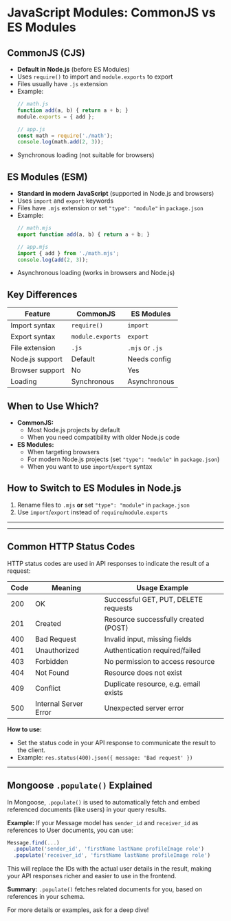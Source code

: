 # JavaScript Modules: CommonJS vs ES Modules

## CommonJS (CJS)
- **Default in Node.js** (before ES Modules)
- Uses `require()` to import and `module.exports` to export
- Files usually have `.js` extension
- Example:
  ```javascript
  // math.js
  function add(a, b) { return a + b; }
  module.exports = { add };

  // app.js
  const math = require('./math');
  console.log(math.add(2, 3));
  ```
- Synchronous loading (not suitable for browsers)

## ES Modules (ESM)
- **Standard in modern JavaScript** (supported in Node.js and browsers)
- Uses `import` and `export` keywords
- Files have `.mjs` extension or set `"type": "module"` in `package.json`
- Example:
  ```javascript
  // math.mjs
  export function add(a, b) { return a + b; }

  // app.mjs
  import { add } from './math.mjs';
  console.log(add(2, 3));
  ```
- Asynchronous loading (works in browsers and Node.js)

## Key Differences
| Feature         | CommonJS                | ES Modules           |
|-----------------|------------------------|----------------------|
| Import syntax   | `require()`             | `import`             |
| Export syntax   | `module.exports`        | `export`             |
| File extension  | `.js`                   | `.mjs` or `.js`      |
| Node.js support | Default                 | Needs config         |
| Browser support | No                      | Yes                  |
| Loading         | Synchronous             | Asynchronous         |

## When to Use Which?
- **CommonJS:**
  - Most Node.js projects by default
  - When you need compatibility with older Node.js code
- **ES Modules:**
  - When targeting browsers
  - For modern Node.js projects (set `"type": "module"` in `package.json`)
  - When you want to use `import`/`export` syntax

## How to Switch to ES Modules in Node.js
1. Rename files to `.mjs` **or** set `"type": "module"` in `package.json`
2. Use `import`/`export` instead of `require`/`module.exports`

---


---

## Common HTTP Status Codes

HTTP status codes are used in API responses to indicate the result of a request:

| Code | Meaning                      | Usage Example                          |
|------|------------------------------|----------------------------------------|
| 200  | OK                           | Successful GET, PUT, DELETE requests   |
| 201  | Created                      | Resource successfully created (POST)   |
| 400  | Bad Request                  | Invalid input, missing fields          |
| 401  | Unauthorized                 | Authentication required/failed         |
| 403  | Forbidden                    | No permission to access resource       |
| 404  | Not Found                    | Resource does not exist                |
| 409  | Conflict                     | Duplicate resource, e.g. email exists  |
| 500  | Internal Server Error        | Unexpected server error                |

**How to use:**
- Set the status code in your API response to communicate the result to the client.
- Example: `res.status(400).json({ message: 'Bad request' })`


---

## Mongoose `.populate()` Explained

In Mongoose, `.populate()` is used to automatically fetch and embed referenced documents (like users) in your query results.

**Example:**
If your Message model has `sender_id` and `receiver_id` as references to User documents, you can use:

```js
Message.find(...)
  .populate('sender_id', 'firstName lastName profileImage role')
  .populate('receiver_id', 'firstName lastName profileImage role')
```

This will replace the IDs with the actual user details in the result, making your API responses richer and easier to use in the frontend.

**Summary:**
`.populate()` fetches related documents for you, based on references in your schema.

For more details or examples, ask for a deep dive!
